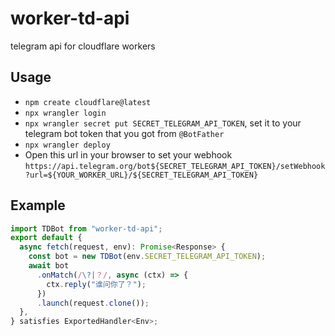 # worker-td-api

telegram api for cloudflare workers

## Usage

- `npm create cloudflare@latest`
- `npx wrangler login`
- `npx wrangler secret put SECRET_TELEGRAM_API_TOKEN`, set it to your telegram bot token that you got from `@BotFather`
- `npx wrangler deploy`
- Open this url in your browser to set your webhook `https://api.telegram.org/bot${SECRET_TELEGRAM_API_TOKEN}/setWebhook?url=${YOUR_WORKER_URL}/${SECRET_TELEGRAM_API_TOKEN}`

## Example

```typescript
import TDBot from "worker-td-api";
export default {
  async fetch(request, env): Promise<Response> {
    const bot = new TDBot(env.SECRET_TELEGRAM_API_TOKEN);
    await bot
      .onMatch(/\?|？/, async (ctx) => {
        ctx.reply("谁问你了？");
      })
      .launch(request.clone());
  },
} satisfies ExportedHandler<Env>;
```
